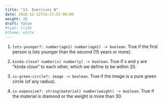 ```yaml
---
title: "13. Exercises B"
date: 2018-12-12T14:17:52-06:00
weight: 20
draft: false
#type: slide
#theme: white
---
```


1. `lots-younger?: number(age1) number(age2) -> boolean`. True if the
   first person is lots younger than the second (15 years or more).
   
2. `kinda-close? number(x) number(y) -> boolean`. True if x and y are
   "kinda close" to each other, which we define to be within 20.
   
3. `is-green-circle?: image -> boolean`. True if the image is a pure
   green circle (of any radius).
   
4. `is-expensive?: string(material) number(weight) -> boolean`. True
   if the material is diamond or the weight is more than 30.
   


